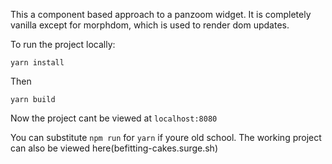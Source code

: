 This a component based approach to a panzoom widget. It is completely vanilla except for morphdom, which is used to render dom updates.

To run the project locally:

`yarn install`

Then

`yarn build`

Now the project cant be viewed at `localhost:8080`

You can substitute `npm run` for `yarn` if youre old school. The working project can also be viewed here(befitting-cakes.surge.sh)
